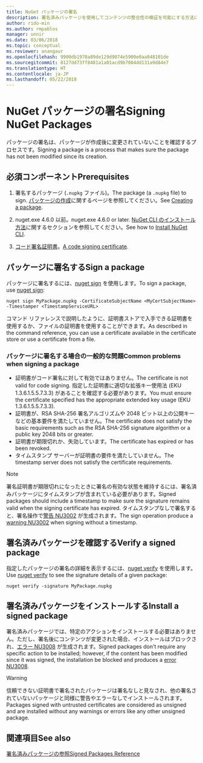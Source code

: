 ```yaml
---
title: NuGet パッケージの署名
description: 署名済みパッケージを使用してコンテンツの整合性の検証を可能にする方法について説明します。
author: rido-min
ms.author: rmpablos
manager: unnir
ms.date: 03/06/2018
ms.topic: conceptual
ms.reviewer: anangaur
ms.openlocfilehash: 9900db1970a89de129d9074e5900e0aa048101de
ms.sourcegitcommit: 8127dd73ff8481a1a01acd9b7004dd131a9d84e7
ms.translationtype: HT
ms.contentlocale: ja-JP
ms.lasthandoff: 05/22/2018
---
```

# <a name="signing-nuget-packages"></a><span data-ttu-id="ed9f6-103">NuGet パッケージの署名</span><span class="sxs-lookup"><span data-stu-id="ed9f6-103">Signing NuGet Packages</span></span>

<span data-ttu-id="ed9f6-104">パッケージの署名は、パッケージが作成後に変更されていないことを確認するプロセスです。</span><span class="sxs-lookup"><span data-stu-id="ed9f6-104">Signing a package is a process that makes sure the package has not been modified since its creation.</span></span>

## <a name="prerequisites"></a><span data-ttu-id="ed9f6-105">必須コンポーネント</span><span class="sxs-lookup"><span data-stu-id="ed9f6-105">Prerequisites</span></span>

1. <span data-ttu-id="ed9f6-106">署名するパッケージ (`.nupkg` ファイル)。</span><span class="sxs-lookup"><span data-stu-id="ed9f6-106">The package (a `.nupkg` file) to sign.</span></span> <span data-ttu-id="ed9f6-107">[パッケージの作成](creating-a-package.md)に関するページを参照してください。</span><span class="sxs-lookup"><span data-stu-id="ed9f6-107">See [Creating a package](creating-a-package.md).</span></span>

1. <span data-ttu-id="ed9f6-108">nuget.exe 4.6.0 以前。</span><span class="sxs-lookup"><span data-stu-id="ed9f6-108">nuget.exe 4.6.0 or later.</span></span> <span data-ttu-id="ed9f6-109">[NuGet CLI のインストール方法](../install-nuget-client-tools.md#nugetexe-cli)に関するセクションを参照してください。</span><span class="sxs-lookup"><span data-stu-id="ed9f6-109">See how to [Install NuGet CLI](../install-nuget-client-tools.md#nugetexe-cli).</span></span>

1. <span data-ttu-id="ed9f6-110">[コード署名証明書](../reference/signed-packages-reference.md#get-a-code-signing-certificate)。</span><span class="sxs-lookup"><span data-stu-id="ed9f6-110">[A code signing certificate](../reference/signed-packages-reference.md#get-a-code-signing-certificate).</span></span>

## <a name="sign-a-package"></a><span data-ttu-id="ed9f6-111">パッケージに署名する</span><span class="sxs-lookup"><span data-stu-id="ed9f6-111">Sign a package</span></span>

<span data-ttu-id="ed9f6-112">パッケージに署名するには、[nuget sign](../tools/cli-ref-sign.md) を使用します。</span><span class="sxs-lookup"><span data-stu-id="ed9f6-112">To sign a package, use [nuget sign](../tools/cli-ref-sign.md):</span></span>

```cli
nuget sign MyPackage.nupkg -CertificateSubjectName <MyCertSubjectName> -Timestamper <TimestampServiceURL>
```

<span data-ttu-id="ed9f6-113">コマンド リファレンスで説明したように、証明書ストアで入手できる証明書を使用するか、ファイルの証明書を使用することができます。</span><span class="sxs-lookup"><span data-stu-id="ed9f6-113">As described in the command reference, you can use a certificate available in the certificate store or use a certificate from a file.</span></span>

### <a name="common-problems-when-signing-a-package"></a><span data-ttu-id="ed9f6-114">パッケージに署名する場合の一般的な問題</span><span class="sxs-lookup"><span data-stu-id="ed9f6-114">Common problems when signing a package</span></span>

- <span data-ttu-id="ed9f6-115">証明書がコード署名に対して有効ではありません。</span><span class="sxs-lookup"><span data-stu-id="ed9f6-115">The certificate is not valid for code signing.</span></span> <span data-ttu-id="ed9f6-116">指定した証明書に適切な拡張キー使用法 (EKU 1.3.6.1.5.5.7.3.3) があることを確認する必要があります。</span><span class="sxs-lookup"><span data-stu-id="ed9f6-116">You must ensure the certificate specified has the appropriate extended key usage (EKU 1.3.6.1.5.5.7.3.3).</span></span>
- <span data-ttu-id="ed9f6-117">証明書が、RSA SHA-256 署名アルゴリズムや 2048 ビット以上の公開キーなどの基本要件を満たしていません。</span><span class="sxs-lookup"><span data-stu-id="ed9f6-117">The certificate does not satisfy the basic requirements such as the RSA SHA-256 signature algorithm or a public key 2048 bits or greater.</span></span>
- <span data-ttu-id="ed9f6-118">証明書が期限切れか、失効しています。</span><span class="sxs-lookup"><span data-stu-id="ed9f6-118">The certificate has expired or has been revoked.</span></span>
- <span data-ttu-id="ed9f6-119">タイムスタンプ サーバーが証明書の要件を満たしていません。</span><span class="sxs-lookup"><span data-stu-id="ed9f6-119">The timestamp server does not satisfy the certificate requirements.</span></span>

> [!Note]
> <span data-ttu-id="ed9f6-120">署名証明書が期限切れになったときに署名の有効な状態を維持するには、署名済みパッケージにタイムスタンプが含まれている必要があります。</span><span class="sxs-lookup"><span data-stu-id="ed9f6-120">Signed packages should include a timestamp to make sure the signature remains valid when the signing certificate has expired.</span></span> <span data-ttu-id="ed9f6-121">タイムスタンプなしで署名すると、署名操作で[警告 NU3002](../reference/Errors-and-Warnings.md#nu3002) が生成されます。</span><span class="sxs-lookup"><span data-stu-id="ed9f6-121">The sign operation produce a [warning NU3002](../reference/Errors-and-Warnings.md#nu3002) when signing without a timestamp.</span></span>

## <a name="verify-a-signed-package"></a><span data-ttu-id="ed9f6-122">署名済みパッケージを確認する</span><span class="sxs-lookup"><span data-stu-id="ed9f6-122">Verify a signed package</span></span>

<span data-ttu-id="ed9f6-123">指定したパッケージの署名の詳細を表示するには、[nuget verify](../tools/cli-ref-verify.md) を使用します。</span><span class="sxs-lookup"><span data-stu-id="ed9f6-123">Use [nuget verify](../tools/cli-ref-verify.md) to see the signature details of a given package:</span></span>

```cli
nuget verify -signature MyPackage.nupkg
```

## <a name="install-a-signed-package"></a><span data-ttu-id="ed9f6-124">署名済みパッケージをインストールする</span><span class="sxs-lookup"><span data-stu-id="ed9f6-124">Install a signed package</span></span>

<span data-ttu-id="ed9f6-125">署名済みパッケージでは、特定のアクションをインストールする必要はありません。ただし、署名後にコンテンツが変更された場合、インストールはブロックされ、[エラー NU3008](../reference/Errors-and-Warnings.md#nu3008) が生成されます。</span><span class="sxs-lookup"><span data-stu-id="ed9f6-125">Signed packages don't require any specific action to be installed; however, if the content has been modified since it was signed, the installation be blocked and produces a [error NU3008](../reference/Errors-and-Warnings.md#nu3008).</span></span>

> [!Warning]
> <span data-ttu-id="ed9f6-126">信頼できない証明書で署名されたパッケージは署名なしと見なされ、他の署名されていないパッケージと同様に警告やエラーなしでインストールされます。</span><span class="sxs-lookup"><span data-stu-id="ed9f6-126">Packages signed with untrusted certificates are considered as unsigned and are installed without any warnings or errors like any other unsigned package.</span></span>

## <a name="see-also"></a><span data-ttu-id="ed9f6-127">関連項目</span><span class="sxs-lookup"><span data-stu-id="ed9f6-127">See also</span></span>

[<span data-ttu-id="ed9f6-128">署名済みパッケージの参照</span><span class="sxs-lookup"><span data-stu-id="ed9f6-128">Signed Packages Reference</span></span>](../reference/Signed-Packages-Reference.md)
